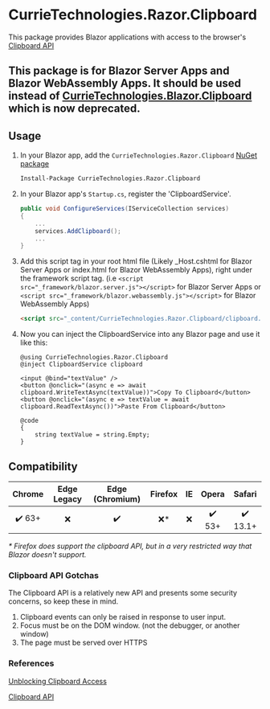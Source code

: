 # CurrieTechnologies.Razor.Clipboard

This package provides Blazor applications with access to the browser's [Clipboard API](https://developer.mozilla.org/en-US/docs/Web/API/Clipboard)

## This package is for Blazor Server Apps and Blazor WebAssembly Apps. It should be used instead of [CurrieTechnologies.Blazor.Clipboard](https://github.com/Basaingeal/Blazor.Clipboard) which is now deprecated.

## Usage

1. In your Blazor app, add the `CurrieTechnologies.Razor.Clipboard` [NuGet package](https://www.nuget.org/packages/CurrieTechnologies.Razor.Clipboard/)

   ```sh
   Install-Package CurrieTechnologies.Razor.Clipboard
   ```

2. In your Blazor app's `Startup.cs`, register the 'ClipboardService'.

   ```cs
   public void ConfigureServices(IServiceCollection services)
   {
       ...
       services.AddClipboard();
       ...
   }
   ```

3. Add this script tag in your root html file (Likely \_Host.cshtml for Blazor Server Apps or index.html for Blazor WebAssembly Apps), right under the framework script tag. (i.e `<script src="_framework/blazor.server.js"></script>` for Blazor Server Apps or `<script src="_framework/blazor.webassembly.js"></script>` for Blazor WebAssembly Apps)

   ```html
   <script src="_content/CurrieTechnologies.Razor.Clipboard/clipboard.min.js"></script>
   ```

4. Now you can inject the ClipboardService into any Blazor page and use it like this:

   ```razor
   @using CurrieTechnologies.Razor.Clipboard
   @inject ClipboardService clipboard

   <input @bind="textValue" />
   <button @onclick="(async e => await clipboard.WriteTextAsync(textValue))">Copy To Clipboard</button>
   <button @onclick="(async e => textValue = await clipboard.ReadTextAsync())">Paste From Clipboard</button>

   @code
   {
       string textValue = string.Empty;
   }
   ```

## Compatibility

| Chrome | Edge Legacy | Edge (Chromium) | Firefox |  IE   | Opera  | Safari |
| :----: | :---------: | :-------------: | :-----: | :---: | :----: | :----: |
| ✔️ 63+ |      ❌      |       ✔️        |   ❌\*   |   ❌   | ✔️ 53+ |   ✔️ 13.1+   |

_\* Firefox does support the clipboard API, but in a very restricted way that Blazor doesn't support._

### Clipboard API Gotchas

The Clipboard API is a relatively new API and presents some security concerns, so keep these in mind.

1. Clipboard events can only be raised in response to user input.
2. Focus must be on the DOM window. (not the debugger, or another window)
3. The page must be served over HTTPS

### References

[Unblocking Clipboard Access](https://developers.google.com/web/updates/2018/03/clipboardapi)

[Clipboard API](https://developer.mozilla.org/en-US/docs/Web/API/Clipboard_API)
